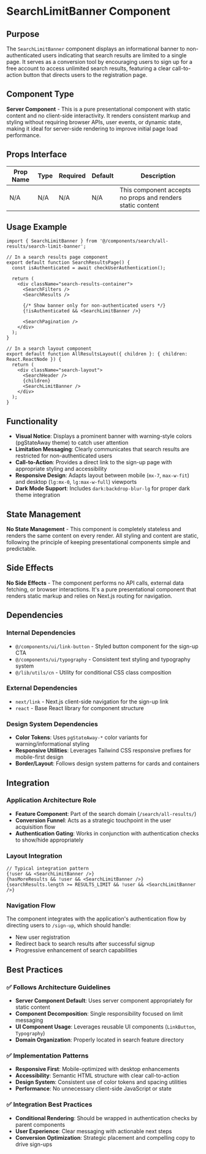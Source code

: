 # SearchLimitBanner Component

## Purpose

The `SearchLimitBanner` component displays an informational banner to non-authenticated users indicating that search results are limited to a single page. It serves as a conversion tool by encouraging users to sign up for a free account to access unlimited search results, featuring a clear call-to-action button that directs users to the registration page.

## Component Type

**Server Component** - This is a pure presentational component with static content and no client-side interactivity. It renders consistent markup and styling without requiring browser APIs, user events, or dynamic state, making it ideal for server-side rendering to improve initial page load performance.

## Props Interface

| Prop Name | Type | Required | Default | Description |
|-----------|------|----------|---------|-------------|
| N/A | N/A | N/A | N/A | This component accepts no props and renders static content |

## Usage Example

```tsx
import { SearchLimitBanner } from '@/components/search/all-results/search-limit-banner';

// In a search results page component
export default function SearchResultsPage() {
  const isAuthenticated = await checkUserAuthentication();
  
  return (
    <div className="search-results-container">
      <SearchFilters />
      <SearchResults />
      
      {/* Show banner only for non-authenticated users */}
      {!isAuthenticated && <SearchLimitBanner />}
      
      <SearchPagination />
    </div>
  );
}

// In a search layout component
export default function AllResultsLayout({ children }: { children: React.ReactNode }) {
  return (
    <div className="search-layout">
      <SearchHeader />
      {children}
      <SearchLimitBanner />
    </div>
  );
}
```

## Functionality

- **Visual Notice**: Displays a prominent banner with warning-style colors (pgStateAway theme) to catch user attention
- **Limitation Messaging**: Clearly communicates that search results are restricted for non-authenticated users
- **Call-to-Action**: Provides a direct link to the sign-up page with appropriate styling and accessibility
- **Responsive Design**: Adapts layout between mobile (`mx-7`, `max-w-fit`) and desktop (`lg:mx-0`, `lg:max-w-full`) viewports
- **Dark Mode Support**: Includes `dark:backdrop-blur-lg` for proper dark theme integration

## State Management

**No State Management** - This component is completely stateless and renders the same content on every render. All styling and content are static, following the principle of keeping presentational components simple and predictable.

## Side Effects

**No Side Effects** - The component performs no API calls, external data fetching, or browser interactions. It's a pure presentational component that renders static markup and relies on Next.js routing for navigation.

## Dependencies

### Internal Dependencies
- `@/components/ui/link-button` - Styled button component for the sign-up CTA
- `@/components/ui/typography` - Consistent text styling and typography system
- `@/lib/utils/cn` - Utility for conditional CSS class composition

### External Dependencies
- `next/link` - Next.js client-side navigation for the sign-up link
- `react` - Base React library for component structure

### Design System Dependencies
- **Color Tokens**: Uses `pgStateAway-*` color variants for warning/informational styling
- **Responsive Utilities**: Leverages Tailwind CSS responsive prefixes for mobile-first design
- **Border/Layout**: Follows design system patterns for cards and containers

## Integration

### Application Architecture Role
- **Feature Component**: Part of the search domain (`/search/all-results/`)
- **Conversion Funnel**: Acts as a strategic touchpoint in the user acquisition flow
- **Authentication Gating**: Works in conjunction with authentication checks to show/hide appropriately

### Layout Integration
```tsx
// Typical integration pattern
{!user && <SearchLimitBanner />}
{hasMoreResults && !user && <SearchLimitBanner />}
{searchResults.length >= RESULTS_LIMIT && !user && <SearchLimitBanner />}
```

### Navigation Flow
The component integrates with the application's authentication flow by directing users to `/sign-up`, which should handle:
- New user registration
- Redirect back to search results after successful signup
- Progressive enhancement of search capabilities

## Best Practices

### ✅ Follows Architecture Guidelines
- **Server Component Default**: Uses server component appropriately for static content
- **Component Decomposition**: Single responsibility focused on limit messaging
- **UI Component Usage**: Leverages reusable UI components (`LinkButton`, `Typography`)
- **Domain Organization**: Properly located in search feature directory

### ✅ Implementation Patterns
- **Responsive First**: Mobile-optimized with desktop enhancements
- **Accessibility**: Semantic HTML structure with clear call-to-action
- **Design System**: Consistent use of color tokens and spacing utilities
- **Performance**: No unnecessary client-side JavaScript or state

### ✅ Integration Best Practices
- **Conditional Rendering**: Should be wrapped in authentication checks by parent components
- **User Experience**: Clear messaging with actionable next steps
- **Conversion Optimization**: Strategic placement and compelling copy to drive sign-ups